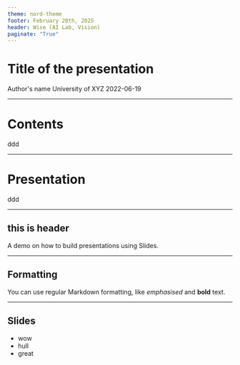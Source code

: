 ```yaml
---
theme: nord-theme
footer: February 20th, 2025
header: Wise (AI Lab, Vision)
paginate: "True"
---
```

<!-- _class: title -->
# Title of the presentation
Author's name
University of XYZ
2022-06-19

---
# Contents
ddd

---

# Presentation
ddd

---

## this is header

A demo on how to build presentations using Slides.

---

## Formatting

You can use regular Markdown formatting, like *emphasised* and **bold** text.

---

## Slides
- wow
- hull
- great